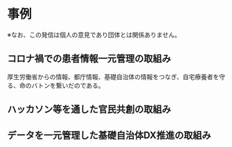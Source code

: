 # 事例
※なお、この発信は個人の意見であり団体とは関係ありません。
## コロナ禍での患者情報一元管理の取組み
厚生労働省からの情報、都庁情報、基礎自治体の情報をつなぎ、自宅療養者を守る、命のバトンを繋いだのである。

## ハッカソン等を通した官民共創の取組み



## データを一元管理した基礎自治体DX推進の取組み
